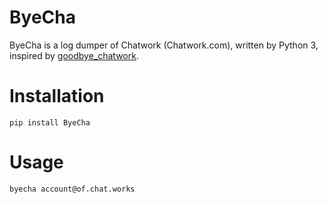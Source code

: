 # ByeCha

ByeCha is a log dumper of Chatwork (Chatwork.com), written by Python 3,
inspired by [goodbye_chatwork](https://github.com/swdyh/goodbye_chatwork).

# Installation

```
pip install ByeCha
```

# Usage

```
byecha account@of.chat.works
```
